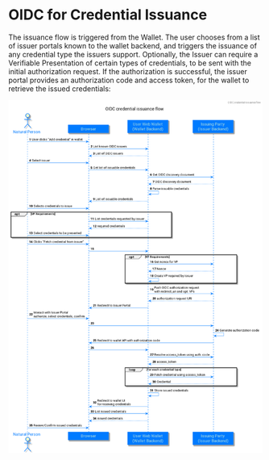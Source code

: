 # OIDC for Credential Issuance

The issuance flow is triggered from the Wallet. The user chooses from a list of issuer portals known to the wallet backend, and triggers the issuance of any credential type the issuers support. Optionally, the Issuer can require a Verifiable Presentation of certain types of credentials, to be sent with the initial authorization request. If the authorization is successful, the issuer portal provides an authorization code and access token, for the wallet to retrieve the issued credentials:

![](../../ecosystems-interoperability/oidc-credential-issuance.png)
